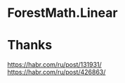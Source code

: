 # ForestMath.Linear

# Thanks  
https://habr.com/ru/post/131931/  
https://habr.com/ru/post/426863/  

